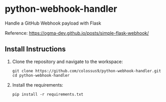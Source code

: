# python-webhook-handler

Handle a GitHub Webhook payload with Flask

Reference: https://ogma-dev.github.io/posts/simple-flask-webhook/

## Install Instructions

1. Clone the repository and navigate to the workspace:

    ```
    git clone https://github.com/colossus9/python-webhook-handler.git
    cd python-webhook-handler
    ```

1. Install the requirements:

    ```
    pip install -r requirements.txt
    ```
